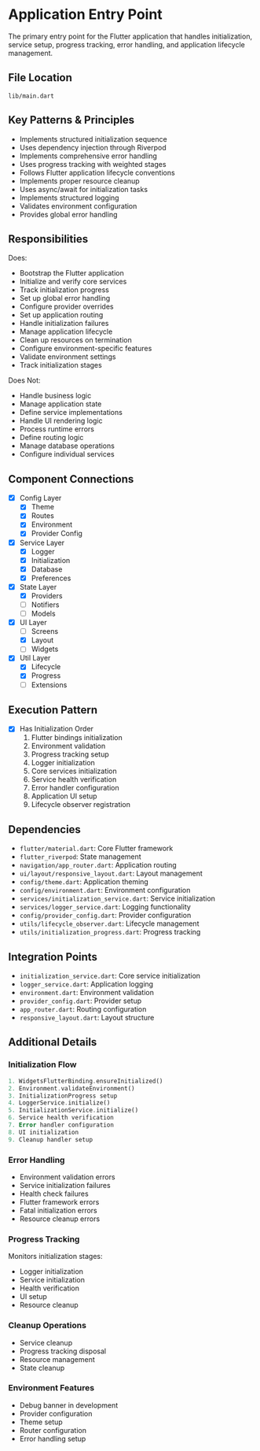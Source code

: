 # Application Entry Point

The primary entry point for the Flutter application that handles initialization, service setup, progress tracking, error handling, and application lifecycle management.

## File Location
`lib/main.dart`

## Key Patterns & Principles
- Implements structured initialization sequence
- Uses dependency injection through Riverpod
- Implements comprehensive error handling
- Uses progress tracking with weighted stages
- Follows Flutter application lifecycle conventions
- Implements proper resource cleanup
- Uses async/await for initialization tasks
- Implements structured logging
- Validates environment configuration
- Provides global error handling

## Responsibilities
Does:
- Bootstrap the Flutter application
- Initialize and verify core services
- Track initialization progress
- Set up global error handling
- Configure provider overrides
- Set up application routing
- Handle initialization failures
- Manage application lifecycle
- Clean up resources on termination
- Configure environment-specific features
- Validate environment settings
- Track initialization stages

Does Not:
- Handle business logic
- Manage application state
- Define service implementations
- Handle UI rendering logic
- Process runtime errors
- Define routing logic
- Manage database operations
- Configure individual services

## Component Connections
- [x] Config Layer
  - [x] Theme
  - [x] Routes
  - [x] Environment
  - [x] Provider Config
- [x] Service Layer
  - [x] Logger
  - [x] Initialization
  - [x] Database
  - [x] Preferences
- [x] State Layer
  - [x] Providers
  - [ ] Notifiers
  - [ ] Models
- [x] UI Layer
  - [ ] Screens
  - [x] Layout
  - [ ] Widgets
- [x] Util Layer
  - [x] Lifecycle
  - [x] Progress
  - [ ] Extensions

## Execution Pattern
- [x] Has Initialization Order
  1. Flutter bindings initialization
  2. Environment validation
  3. Progress tracking setup
  4. Logger initialization
  5. Core services initialization
  6. Service health verification
  7. Error handler configuration
  8. Application UI setup
  9. Lifecycle observer registration

## Dependencies
- `flutter/material.dart`: Core Flutter framework
- `flutter_riverpod`: State management
- `navigation/app_router.dart`: Application routing
- `ui/layout/responsive_layout.dart`: Layout management
- `config/theme.dart`: Application theming
- `config/environment.dart`: Environment configuration
- `services/initialization_service.dart`: Service initialization
- `services/logger_service.dart`: Logging functionality
- `config/provider_config.dart`: Provider configuration
- `utils/lifecycle_observer.dart`: Lifecycle management
- `utils/initialization_progress.dart`: Progress tracking

## Integration Points
- `initialization_service.dart`: Core service initialization
- `logger_service.dart`: Application logging
- `environment.dart`: Environment validation
- `provider_config.dart`: Provider setup
- `app_router.dart`: Routing configuration
- `responsive_layout.dart`: Layout structure

## Additional Details

### Initialization Flow
```dart
1. WidgetsFlutterBinding.ensureInitialized()
2. Environment.validateEnvironment()
3. InitializationProgress setup
4. LoggerService.initialize()
5. InitializationService.initialize()
6. Service health verification
7. Error handler configuration
8. UI initialization
9. Cleanup handler setup
```

### Error Handling
- Environment validation errors
- Service initialization failures
- Health check failures
- Flutter framework errors
- Fatal initialization errors
- Resource cleanup errors

### Progress Tracking
Monitors initialization stages:
- Logger initialization
- Service initialization
- Health verification
- UI setup
- Resource cleanup

### Cleanup Operations
- Service cleanup
- Progress tracking disposal
- Resource management
- State cleanup

### Environment Features
- Debug banner in development
- Provider configuration
- Theme setup
- Router configuration
- Error handling setup